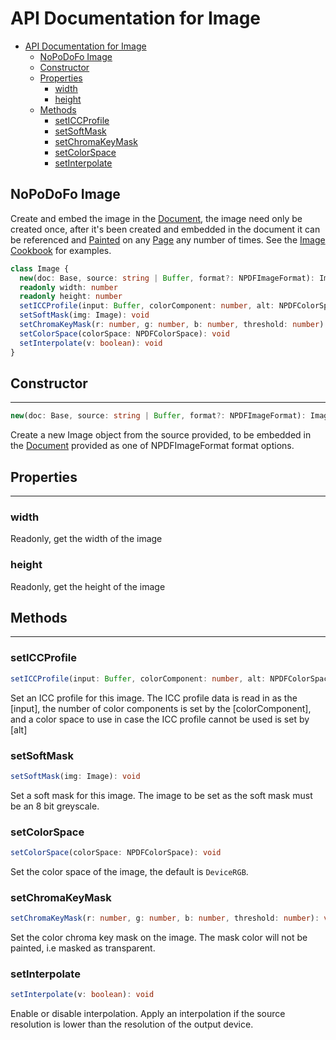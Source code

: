# API Documentation for Image

- [API Documentation for Image](#api-documentation-for-image)
  - [NoPoDoFo Image](#nopodofo-image)
  - [Constructor](#constructor)
  - [Properties](#properties)
    - [width](#width)
    - [height](#height)
  - [Methods](#methods)
    - [setICCProfile](#seticcprofile)
    - [setSoftMask](#setsoftmask)
    - [setChromaKeyMask](#setchromakeymask)
    - [setColorSpace](#setcolorspace)
    - [setInterpolate](#setinterpolate)

## NoPoDoFo Image

Create and embed the image in the [Document](./document.md), the image need only be created once, after it's been created and embedded
in the document it can be referenced and [Painted](./painter.md) on any [Page](./page.md) any number of times. See the [Image Cookbook](./cookbook/images.md)
for examples.

```typescript
class Image {
  new(doc: Base, source: string | Buffer, format?: NPDFImageFormat): Image
  readonly width: number
  readonly height: number
  setICCProfile(input: Buffer, colorComponent: number, alt: NPDFColorSpace): void
  setSoftMask(img: Image): void
  setChromaKeyMask(r: number, g: number, b: number, threshold: number): void
  setColorSpace(colorSpace: NPDFColorSpace): void
  setInterpolate(v: boolean): void
}
```

## Constructor
--------------

```typescript
new(doc: Base, source: string | Buffer, format?: NPDFImageFormat): Image
```

Create a new Image object from the source provided, to be embedded in the [Document](./document.md) provided as one of NPDFImageFormat format options.

## Properties
-------------

### width
Readonly, get the width of the image

### height
Readonly, get the height of the image

## Methods
-----------

### setICCProfile

```typescript
setICCProfile(input: Buffer, colorComponent: number, alt: NPDFColorSpace): void
```

Set an ICC profile for this image. The ICC profile data is read in as the [input], the number of color components
is set by the [colorComponent], and a color space to use in case the ICC profile cannot be used is set by [alt]

### setSoftMask

```typescript
setSoftMask(img: Image): void
```

Set a soft mask for this image. The image to be set as the soft mask must be an 8 bit greyscale.

### setColorSpace

```typescript
setColorSpace(colorSpace: NPDFColorSpace): void
```

Set the color space of the image, the default is `DeviceRGB`.

### setChromaKeyMask

```typescript
setChromaKeyMask(r: number, g: number, b: number, threshold: number): void
```

Set the color chroma key mask on the image.
The mask color will not be painted, i.e masked as transparent.

### setInterpolate

```typescript
setInterpolate(v: boolean): void
```

Enable or disable interpolation. Apply an interpolation if the source resolution is lower than the resolution of the output device.